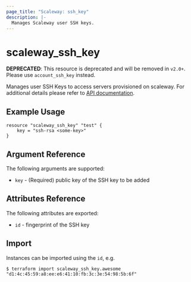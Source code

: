 ```yaml
---
page_title: "Scaleway: ssh_key"
description: |-
  Manages Scaleway user SSH keys.
---
```


# scaleway_ssh_key

**DEPRECATED**: This resource is deprecated and will be removed in `v2.0+`.
Please use `account_ssh_key` instead.

Manages user SSH Keys to access servers provisioned on scaleway.
For additional details please refer to [API documentation](https://developer.scaleway.com/#users-user-get).

## Example Usage

```hcl
resource "scaleway_ssh_key" "test" {
    key = "ssh-rsa <some-key>"
}
```

## Argument Reference

The following arguments are supported:

- `key` - (Required) public key of the SSH key to be added

## Attributes Reference

The following attributes are exported:

- `id` - fingerprint of the SSH key

## Import

Instances can be imported using the `id`, e.g.

```
$ terraform import scaleway_ssh_key.awesome "d1:4c:45:59:a8:ee:e6:41:10:fb:3c:3e:54:98:5b:6f"
```
